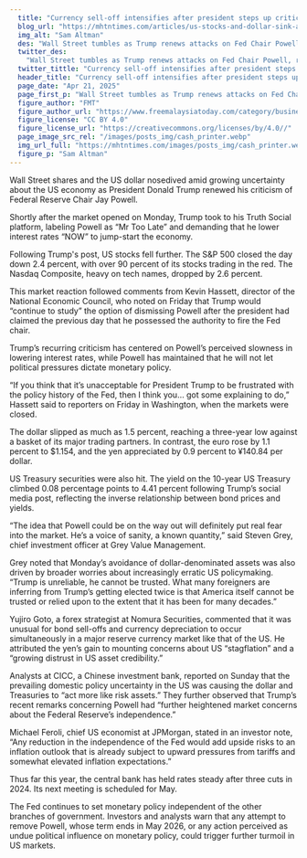 ```yaml
---
  title: "Currency sell-off intensifies after president steps up criticism of central bank head for not cutting rates"
  blog_url: "https://mhtntimes.com/articles/us-stocks-and-dollar-sink-as-donald-trump-renews-attacks-on-fed-chair-jay-powell"
  img_alt: "Sam Altman"
  des: "Wall Street tumbles as Trump renews attacks on Fed Chair Powell, raising concerns over US economic stability and the Federal Reserve’s independence."
  twitter_des:
    "Wall Street tumbles as Trump renews attacks on Fed Chair Powell, raising concerns over US economic stability and the Federal Reserve’s independence."
  twitter_tittle: "Currency sell-off intensifies after president steps up criticism of central bank head for not cutting rates"
  header_title: "Currency sell-off intensifies after president steps up criticism of central bank head for not cutting rates"
  page_date: "Apr 21, 2025"
  page_first_p: "Wall Street tumbles as Trump renews attacks on Fed Chair Powell, raising concerns over US economic stability and the Federal Reserve’s independence."
  figure_author: "FMT"
  figure_author_url: "https://www.freemalaysiatoday.com/category/business/2024/12/05/openai-chief-believes-musk-will-not-abuse-government-power/"
  figure_license: "CC BY 4.0"
  figure_license_url: "https://creativecommons.org/licenses/by/4.0//"
  page_image_src_rel: "/images/posts_img/cash_printer.webp"
  img_url_full: "https://mhtntimes.com/images/posts_img/cash_printer.webp"
  figure_p: "Sam Altman"
---
```


Wall Street shares and the US dollar nosedived amid growing uncertainty about the US economy as President Donald Trump renewed his criticism of Federal Reserve Chair Jay Powell.

Shortly after the market opened on Monday, Trump took to his Truth Social platform, labeling Powell as “Mr Too Late” and demanding that he lower interest rates “NOW” to jump-start the economy.

Following Trump's post, US stocks fell further. The S&P 500 closed the day down 2.4 percent, with over 90 percent of its stocks trading in the red. The Nasdaq Composite, heavy on tech names, dropped by 2.6 percent.

This market reaction followed comments from Kevin Hassett, director of the National Economic Council, who noted on Friday that Trump would “continue to study” the option of dismissing Powell after the president had claimed the previous day that he possessed the authority to fire the Fed chair.

Trump’s recurring criticism has centered on Powell’s perceived slowness in lowering interest rates, while Powell has maintained that he will not let political pressures dictate monetary policy.

“If you think that it’s unacceptable for President Trump to be frustrated with the policy history of the Fed, then I think you… got some explaining to do,” Hassett said to reporters on Friday in Washington, when the markets were closed.

The dollar slipped as much as 1.5 percent, reaching a three-year low against a basket of its major trading partners. In contrast, the euro rose by 1.1 percent to $1.154, and the yen appreciated by 0.9 percent to ¥140.84 per dollar.

US Treasury securities were also hit. The yield on the 10-year US Treasury climbed 0.08 percentage points to 4.41 percent following Trump’s social media post, reflecting the inverse relationship between bond prices and yields.

“The idea that Powell could be on the way out will definitely put real fear into the market. He’s a voice of sanity, a known quantity,” said Steven Grey, chief investment officer at Grey Value Management.

Grey noted that Monday’s avoidance of dollar-denominated assets was also driven by broader worries about increasingly erratic US policymaking. “Trump is unreliable, he cannot be trusted. What many foreigners are inferring from Trump’s getting elected twice is that America itself cannot be trusted or relied upon to the extent that it has been for many decades.”

Yujiro Goto, a forex strategist at Nomura Securities, commented that it was unusual for bond sell-offs and currency depreciation to occur simultaneously in a major reserve currency market like that of the US. He attributed the yen’s gain to mounting concerns about US “stagflation” and a “growing distrust in US asset credibility.”

Analysts at CICC, a Chinese investment bank, reported on Sunday that the prevailing domestic policy uncertainty in the US was causing the dollar and Treasuries to “act more like risk assets.” They further observed that Trump’s recent remarks concerning Powell had “further heightened market concerns about the Federal Reserve’s independence.”

Michael Feroli, chief US economist at JPMorgan, stated in an investor note, “Any reduction in the independence of the Fed would add upside risks to an inflation outlook that is already subject to upward pressures from tariffs and somewhat elevated inflation expectations.”

Thus far this year, the central bank has held rates steady after three cuts in 2024. Its next meeting is scheduled for May.

The Fed continues to set monetary policy independent of the other branches of government. Investors and analysts warn that any attempt to remove Powell, whose term ends in May 2026, or any action perceived as undue political influence on monetary policy, could trigger further turmoil in US markets.
